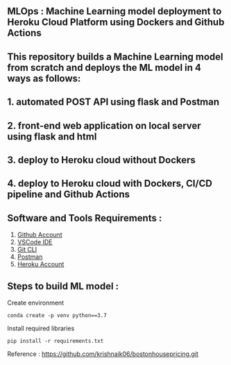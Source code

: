 ## MLOps : Machine Learning model deployment to Heroku Cloud Platform using Dockers and Github Actions

## This repository builds a Machine Learning model from scratch and deploys the ML model in 4 ways as follows:
## 1. automated POST API using flask and Postman
## 2. front-end web application on local server using flask and html
## 3. deploy to Heroku cloud without Dockers
## 4. deploy to Heroku cloud with Dockers, CI/CD pipeline and Github Actions 


## Software and Tools Requirements : 

1. [Github Account](https://github.com)
2. [VSCode IDE](https://code.visualstudio.com/)
3. [Git CLI](https://git-scm.com/book/en/v2/Getting-Started-The-Command-Line)
4. [Postman](https://www.postman.com/downloads/)
5. [Heroku Account](https://heroku.com)

## Steps to build ML model :

Create environment

```
conda create -p venv python==3.7
```
Install required libraries 

```
pip install -r requirements.txt
```

Reference : https://github.com/krishnaik06/bostonhousepricing.git



    